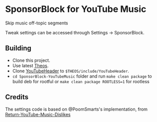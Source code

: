 # SponsorBlock for YouTube Music
Skip music off-topic segments

Tweak settings can be accessed through Settings → SponsorBlock.

## Building

- Clone this project.
- Use latest [Theos](https://github.com/theos/theos).
- Clone [YouTubeHeader](https://github.com/PoomSmart/YouTubeHeader) to `$THEOS/include/YouTubeHeader`.
- `cd SponsorBlock-YouTubeMusic` folder and run `make clean package` to build deb for rootful or `make clean package ROOTLESS=1` for rootless

## Credits

The settings code is based on @PoomSmarts's implementation, from [Return-YouTube-Music-Dislikes](https://github.com/PoomSmart/Return-YouTube-Music-Dislikes)
